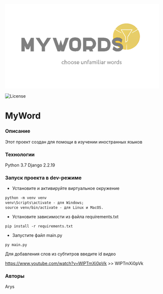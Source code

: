 <picture>
  <source media="(prefers-color-scheme: dark)" srcset="imadges\logo2.png">
  <img alt="NebulaGraph Data Intelligence Suite(ngdi)" src="imadges\logo2.png">
</picture>

![License](https://img.shields.io/github/license/Max-arys/REP_MAX_calculator?logoColor=red)
# MyWord
### Описание
Этот проект создан для помощи в изучении иностранных языков
### Технологии
Python 3.7
Django 2.2.19
### Запуск проекта в dev-режиме
- Установите и активируйте виртуальное окружение
```
python -m venv venv
venv\Scripts\activate - для Windows;
source venv/bin/activate - для Linux и MacOS.
```
- Установите зависимости из файла requirements.txt
```
pip install -r requirements.txt
```
- Запустите файл main.py
```
py main.py
```
Для добавления слов из субтитров введите id видео 

https://www.youtube.com/watch?v=WlPTmXi0pVk >> WlPTmXi0pVk
### Авторы
Arys
